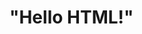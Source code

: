 <html lang="en">
<head><!DOCTYPE html>

  <meta charset="UTF-8">
  <meta name="viewport" content="width=device-width, initial-scale=1.0">
  <title>Document</title>
</head>
<body>
    <h1>"Hello HTML!"<h1>
</body>
</html>
